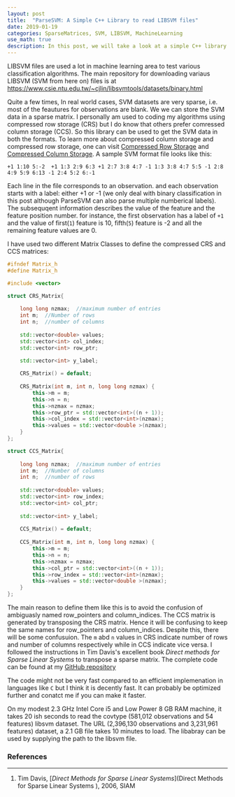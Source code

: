 ```yaml
---
layout: post
title:  "ParseSVM: A Simple C++ Library to read LIBSVM files"
date: 2019-01-19
categories: SparseMatrices, SVM, LIBSVM, MachineLearning
use_math: true
description: In this post, we will take a look at a simple C++ library to read SVM files and store them in either compressed row storage or compressed column storage matrices. 
---
```

LIBSVM files are used a lot in machine learning area to test various classification algorithms. The main repository for downloading variaus LIBSVM (SVM from here on) files is at https://www.csie.ntu.edu.tw/~cjlin/libsvmtools/datasets/binary.html

Quite a few times, In real world cases,  SVM datasets are very sparse, i.e. most of the feautures for observations are blank. We we can store the SVM data in a sparse matrix. I personally am used to coding my algorithms using compressed row storage (CRS) but I do know that others prefer comressed column storage (CCS). So this library can be used to get the SVM data in both the formats. To learn more about compressed column storage and compressed row storage, one can visit [Compressed Row Storage](http://netlib.org/linalg/html_templates/node91.html) and [Compressed Column Storage](http://netlib.org/linalg/html_templates/node91.html).  A sample SVM format file looks like this:

`+1 1:10 5:-2 
+1 1:3 2:9 6:3
+1 2:7 3:8 4:7
-1 1:3 3:8 4:7 5:5
-1 2:8 4:9 5:9 6:13
-1 2:4 5:2 6:-1`

Each line in the file corresponds to an observation. and each observation starts with a label: either +1 or -1 (we only deal with binary classification in this post although ParseSVM can also parse multiple numberical labels). The subsequqent information describes the value of the feature and the feature position number. for instance, the first observation has a label of `+1` and the value of first(`1`) feature is 10,  fifth(`5`) feature is -2 and all the remaining feature values are 0.

I have used two different Matrix Classes to define the compressed CRS and CCS matrices:

~~~ c++
#ifndef Matrix_h
#define Matrix_h

#include <vector>

struct CRS_Matrix{
    
    long long nzmax;  //maximum number of entries
    int m;  //Number of rows
    int n;  //number of columns
    
    std::vector<double> values;
    std::vector<int> col_index;
    std::vector<int> row_ptr;
    
    std::vector<int> y_label;

    CRS_Matrix() = default;
    
    CRS_Matrix(int m, int n, long long nzmax) {
        this->m = m;
        this->n = n;
        this->nzmax = nzmax;
        this->row_ptr = std::vector<int>((n + 1));
        this->col_index = std::vector<int>(nzmax);
        this->values = std::vector<double >(nzmax);
    }
};

struct CCS_Matrix{
    
    long long nzmax;  //maximum number of entries
    int m;  //Number of columns
    int n;  //number of rows
    
    std::vector<double> values;
    std::vector<int> row_index;
    std::vector<int> col_ptr;
    
    std::vector<int> y_label;
    
    CCS_Matrix() = default;
    
    CCS_Matrix(int m, int n, long long nzmax) {
        this->m = m;
        this->n = n;
        this->nzmax = nzmax;
        this->col_ptr = std::vector<int>((n + 1));
        this->row_index = std::vector<int>(nzmax);
        this->values = std::vector<double >(nzmax);
    }  
};
~~~

The main reason to define them like this is to avoid the confusion of ambiguasly named row_pointers and column_indices. The CCS matrix is generated by transposing the CRS matrix. Hence it will be confusing to keep the same names for row_pointers and column_indices. Despite this, there will be some confusuion. The `m` abd `n` values in CRS indicate number of rows and number of columns respectively while in CCS indicate vice versa. I followed the instructions in Tim Davis's excellent book *Direct methods for Sparse Linear Systems*  to transpose a sparse matrix. The complete code can be found at my [GitHub repository](https://github.com/CGudapati/ParseSVM)

The code might not be very fast compared to an efficient implemenation in languages like `C` but I think it is decently fast. It can probably be optimized further and conatct me if you can make it faster. 

On my modest 2.3 GHz Intel Core i5 and Low Power 8 GB RAM machine, it takes 20 ish seconds to read the covtype (581,012 observations and 54 features) libsvm dataset. The URL (2,396,130 observations and 3,231,961 features) dataset,  a 2.1 GB file takes 10 minutes to load. The libabray can be used by supplying the path to the libsvm file. 

### References
- - -
1. Tim Davis, [_Direct Methods for Sparse Linear Systems_](Direct Methods for Sparse Linear Systems
), 2006, SIAM 
